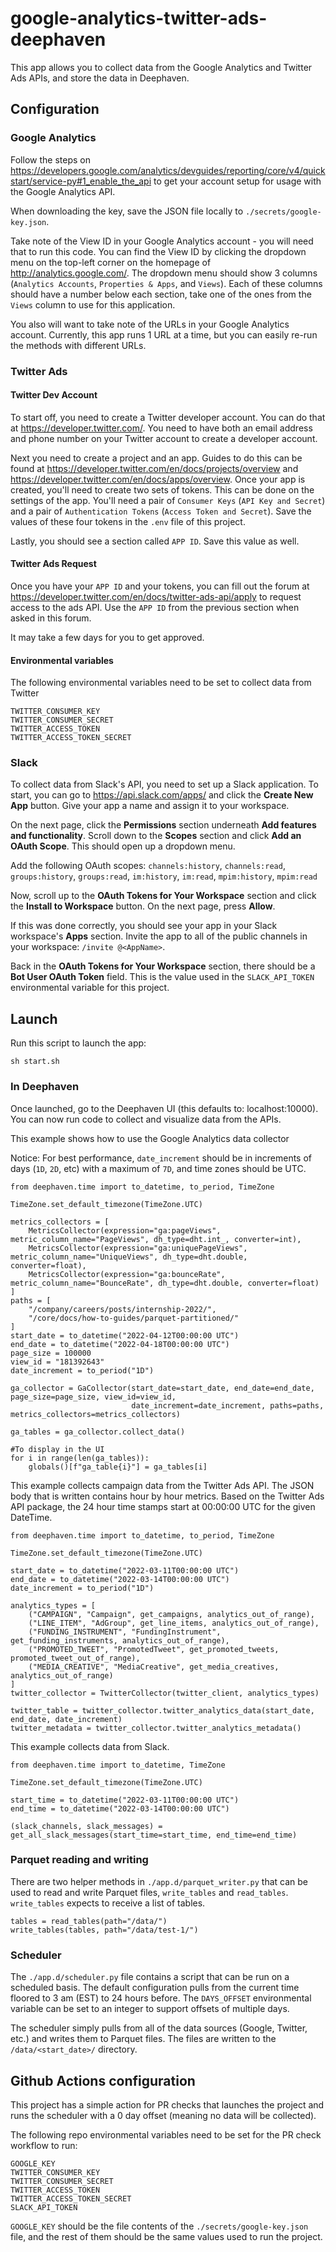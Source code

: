 # google-analytics-twitter-ads-deephaven

This app allows you to collect data from the Google Analytics and Twitter Ads APIs, and store the data in Deephaven.

## Configuration

### Google Analytics

Follow the steps on https://developers.google.com/analytics/devguides/reporting/core/v4/quickstart/service-py#1_enable_the_api to get your account setup for usage with the Google Analytics API.

When downloading the key, save the JSON file locally to `./secrets/google-key.json`.

Take note of the View ID in your Google Analytics account - you will need that to run this code. You can find the View ID by clicking the dropdown menu on the top-left corner on the homepage of http://analytics.google.com/. The dropdown menu should show 3 columns (`Analytics Accounts`, `Properties & Apps`, and `Views`). Each of these columns should have a number below each section, take one of the ones from the `Views` column to use for this application.

You also will want to take note of the URLs in your Google Analytics account. Currently, this app runs 1 URL at a time, but
you can easily re-run the methods with different URLs.

### Twitter Ads

#### Twitter Dev Account

To start off, you need to create a Twitter developer account. You can do that at https://developer.twitter.com/. You need to have both an email address and phone number on your Twitter account to create a developer account.

Next you need to create a project and an app. Guides to do this can be found at https://developer.twitter.com/en/docs/projects/overview and https://developer.twitter.com/en/docs/apps/overview. Once your app is created, you'll need to create two sets of tokens. This can be done on the settings of the app. You'll need a pair of `Consumer Keys` (`API Key and Secret`) and a pair of `Authentication Tokens` (`Access Token and Secret`). Save the values of these four tokens in the `.env` file of this project.

Lastly, you should see a section called `APP ID`. Save this value as well.

#### Twitter Ads Request

Once you have your `APP ID` and your tokens, you can fill out the forum at https://developer.twitter.com/en/docs/twitter-ads-api/apply to request access to the ads API. Use the `APP ID` from the previous section when asked in this forum.

It may take a few days for you to get approved.

#### Environmental variables

The following environmental variables need to be set to collect data from Twitter

```
TWITTER_CONSUMER_KEY
TWITTER_CONSUMER_SECRET
TWITTER_ACCESS_TOKEN
TWITTER_ACCESS_TOKEN_SECRET
```

### Slack

To collect data from Slack's API, you need to set up a Slack application. To start, you can go to https://api.slack.com/apps/ and click the **Create New App** button. Give your app a name and assign it to your workspace.

On the next page, click the **Permissions** section underneath **Add features and functionality**. Scroll down to the **Scopes** section and click **Add an OAuth Scope**. This should open up a dropdown menu.

Add the following OAuth scopes: `channels:history`, `channels:read`, `groups:history`, `groups:read`, `im:history`, `im:read`, `mpim:history`, `mpim:read`

Now, scroll up to the **OAuth Tokens for Your Workspace** section and click the **Install to Workspace** button. On the next page, press **Allow**.

If this was done correctly, you should see your app in your Slack workspace's **Apps** section. Invite the app to all of the public channels in your workspace: `/invite @<AppName>`.

Back in the **OAuth Tokens for Your Workspace** section, there should be a **Bot User OAuth Token** field. This is the value used in the `SLACK_API_TOKEN` environmental variable for this project.

## Launch

Run this script to launch the app:

```
sh start.sh
```

### In Deephaven

Once launched, go to the Deephaven UI (this defaults to: localhost:10000). You can now run code to collect and visualize data from the APIs.

This example shows how to use the Google Analytics data collector

Notice: For best performance, `date_increment` should be in increments of days (`1D`, `2D`, etc) with a maximum of `7D`, and time zones should be UTC.

```
from deephaven.time import to_datetime, to_period, TimeZone

TimeZone.set_default_timezone(TimeZone.UTC)

metrics_collectors = [
    MetricsCollector(expression="ga:pageViews", metric_column_name="PageViews", dh_type=dht.int_, converter=int),
    MetricsCollector(expression="ga:uniquePageViews", metric_column_name="UniqueViews", dh_type=dht.double, converter=float),
    MetricsCollector(expression="ga:bounceRate", metric_column_name="BounceRate", dh_type=dht.double, converter=float)
]
paths = [
    "/company/careers/posts/internship-2022/",
    "/core/docs/how-to-guides/parquet-partitioned/"
]
start_date = to_datetime("2022-04-12T00:00:00 UTC")
end_date = to_datetime("2022-04-18T00:00:00 UTC")
page_size = 100000
view_id = "181392643"
date_increment = to_period("1D")

ga_collector = GaCollector(start_date=start_date, end_date=end_date, page_size=page_size, view_id=view_id,
                           date_increment=date_increment, paths=paths, metrics_collectors=metrics_collectors)

ga_tables = ga_collector.collect_data()

#To display in the UI
for i in range(len(ga_tables)):
    globals()[f"ga_table{i}"] = ga_tables[i]
```

This example collects campaign data from the Twitter Ads API. The JSON body that is written contains hour by hour metrics.
Based on the Twitter Ads API package, the 24 hour time stamps start at 00:00:00 UTC for the given DateTime.

```
from deephaven.time import to_datetime, to_period, TimeZone

TimeZone.set_default_timezone(TimeZone.UTC)

start_date = to_datetime("2022-03-11T00:00:00 UTC")
end_date = to_datetime("2022-03-14T00:00:00 UTC")
date_increment = to_period("1D")

analytics_types = [
    ("CAMPAIGN", "Campaign", get_campaigns, analytics_out_of_range),
    ("LINE_ITEM", "AdGroup", get_line_items, analytics_out_of_range),
    ("FUNDING_INSTRUMENT", "FundingInstrument", get_funding_instruments, analytics_out_of_range),
    ("PROMOTED_TWEET", "PromotedTweet", get_promoted_tweets, promoted_tweet_out_of_range),
    ("MEDIA_CREATIVE", "MediaCreative", get_media_creatives, analytics_out_of_range)
]
twitter_collector = TwitterCollector(twitter_client, analytics_types)

twitter_table = twitter_collector.twitter_analytics_data(start_date, end_date, date_increment)
twitter_metadata = twitter_collector.twitter_analytics_metadata()
```

This example collects data from Slack.

```
from deephaven.time import to_datetime, TimeZone

TimeZone.set_default_timezone(TimeZone.UTC)

start_time = to_datetime("2022-03-11T00:00:00 UTC")
end_time = to_datetime("2022-03-14T00:00:00 UTC")

(slack_channels, slack_messages) = get_all_slack_messages(start_time=start_time, end_time=end_time)
```

### Parquet reading and writing

There are two helper methods in `./app.d/parquet_writer.py` that can be used to read and write Parquet files, `write_tables` and `read_tables`. `write_tables` expects to receive a list of tables.

```
tables = read_tables(path="/data/")
write_tables(tables, path="/data/test-1/")
```

### Scheduler

The `./app.d/scheduler.py` file contains a script that can be run on a scheduled basis. The default configuration pulls from the current time floored to 3 am (EST) to 24 hours before. The `DAYS_OFFSET` environmental variable can be set to an integer to support offsets of multiple days.

The scheduler simply pulls from all of the data sources (Google, Twitter, etc.) and writes them to Parquet files. The files are written to the `/data/<start_date>/` directory.

## Github Actions configuration

This project has a simple action for PR checks that launches the project and runs the scheduler with a 0 day offset (meaning no data will be collected).

The following repo environmental variables need to be set for the PR check workflow to run:

```
GOOGLE_KEY
TWITTER_CONSUMER_KEY
TWITTER_CONSUMER_SECRET
TWITTER_ACCESS_TOKEN
TWITTER_ACCESS_TOKEN_SECRET
SLACK_API_TOKEN
```

`GOOGLE_KEY` should be the file contents of the `./secrets/google-key.json` file, and the rest of them should be the same values used to run the project.

